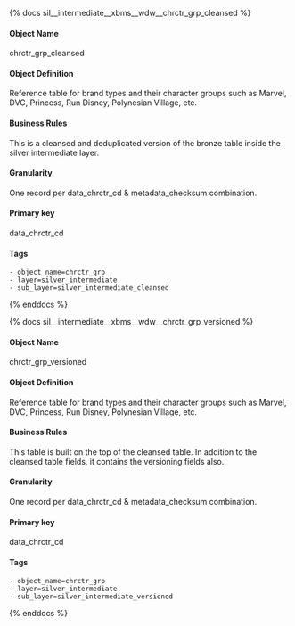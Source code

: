 {% docs sil__intermediate__xbms__wdw__chrctr_grp_cleansed %}

#### Object Name
chrctr_grp_cleansed

#### Object Definition
Reference table for brand types and their character groups such as Marvel, DVC, Princess, Run Disney, Polynesian Village, etc.

#### Business Rules
This is a cleansed and deduplicated version of the bronze table inside the silver intermediate layer.

#### Granularity
One record per data_chrctr_cd & metadata_checksum combination.

#### Primary key
data_chrctr_cd

#### Tags
    - object_name=chrctr_grp
    - layer=silver_intermediate
    - sub_layer=silver_intermediate_cleansed

{% enddocs %}

{% docs sil__intermediate__xbms__wdw__chrctr_grp_versioned %}

#### Object Name
chrctr_grp_versioned

#### Object Definition
Reference table for brand types and their character groups such as Marvel, DVC, Princess, Run Disney, Polynesian Village, etc.

#### Business Rules
This table is built on the top of the cleansed table. In addition to the cleansed table fields, it contains the versioning fields also.

#### Granularity
One record per data_chrctr_cd & metadata_checksum combination.

#### Primary key
data_chrctr_cd

#### Tags
    - object_name=chrctr_grp
    - layer=silver_intermediate
    - sub_layer=silver_intermediate_versioned

{% enddocs %}